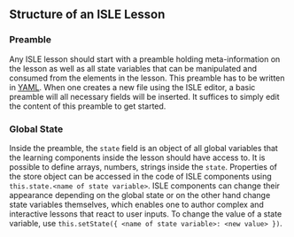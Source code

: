 ## Structure of an ISLE Lesson

### Preamble

Any ISLE lesson should start with a preamble holding meta-information on the lesson as well as all state variables that can be manipulated and consumed from the elements in the lesson. This preamble has to be written in [YAML](https://en.wikipedia.org/wiki/YAML). When one creates a new file using the ISLE editor, a basic preamble will all necessary fields will be inserted. It suffices to simply edit the content of this preamble to get started.

### Global State

Inside the preamble, the `state` field is an object of all global variables that the learning components inside the lesson should have access to. It is possible to define arrays, numbers, strings inside the `state`. Properties of the store object can be accessed in the code of ISLE components using `this.state.<name of state variable>`. ISLE components can change their appearance depending on the global state or on the other hand change state variables themselves, which enables one to author complex and interactive lessons that react to user inputs. To change the value
of a state variable, use `this.setState({ <name of state variable>: <new value> })`.
